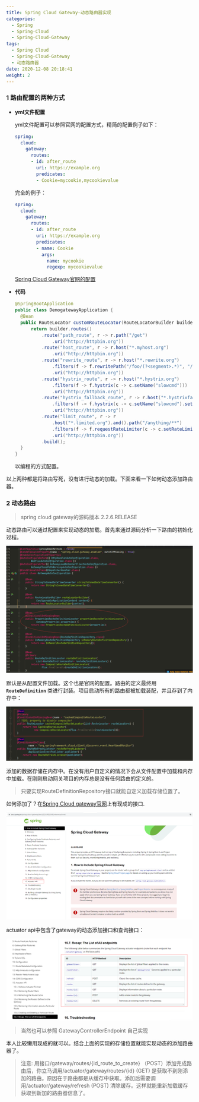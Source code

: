 ```yaml
---
title: Spring Cloud Gateway-动态路由器实现
categories:
  - Spring
  - Spring-Cloud
  - Spring-Cloud-Gateway
tags:
  - Spring Cloud
  - Spring-Cloud-Gateway
  - 动态路由器
date: 2020-12-08 20:18:41
weight: 2
---
```


### 1 路由配置的两种方式

- **yml文件配置**

  yml文件配置可以参照官网的配置方式，精简的配置例子如下：

  ```yaml
  spring:
    cloud:
      gateway:
        routes:
        - id: after_route
          uri: https://example.org
          predicates:
          - Cookie=mycookie,mycookievalue
  ```

  完全的例子：

  ```yaml
  spring:
    cloud:
      gateway:
        routes:
        - id: after_route
          uri: https://example.org
          predicates:
          - name: Cookie
            args:
              name: mycookie
              regexp: mycookievalue
  ```

  [Spring Cloud Gateway官网的配置](https://docs.spring.io/spring-cloud-gateway/docs/2.2.5.RELEASE/reference/html/#configuring-route-predicate-factories-and-gateway-filter-factories)

- **代码**

  ```java
  @SpringBootApplication
  public class DemogatewayApplication {
  	@Bean
  	public RouteLocator customRouteLocator(RouteLocatorBuilder builder) {
  		return builder.routes()
  			.route("path_route", r -> r.path("/get")
  				.uri("http://httpbin.org"))
  			.route("host_route", r -> r.host("*.myhost.org")
  				.uri("http://httpbin.org"))
  			.route("rewrite_route", r -> r.host("*.rewrite.org")
  				.filters(f -> f.rewritePath("/foo/(?<segment>.*)", "/${segment}"))
  				.uri("http://httpbin.org"))
  			.route("hystrix_route", r -> r.host("*.hystrix.org")
  				.filters(f -> f.hystrix(c -> c.setName("slowcmd")))
  				.uri("http://httpbin.org"))
  			.route("hystrix_fallback_route", r -> r.host("*.hystrixfallback.org")
  				.filters(f -> f.hystrix(c -> c.setName("slowcmd").setFallbackUri("forward:/hystrixfallback")))
  				.uri("http://httpbin.org"))
  			.route("limit_route", r -> r
  				.host("*.limited.org").and().path("/anything/**")
  				.filters(f -> f.requestRateLimiter(c -> c.setRateLimiter(redisRateLimiter())))
  				.uri("http://httpbin.org"))
  			.build();
  	}
  }
  ```

  以编程的方式配置。

以上两种都是将路由写死，没有进行动态的加载。下面来看一下如何动态添加路由器。

### 2 动态路由

> spring cloud gateway的源码版本 2.2.6.RELEASE

动态路由可以通过配置来实现动态的加载。首先来通过源码分析一下路由的初始化过程。

![](https://github.com/mxsm/document/blob/master/image/Spring/SpringCloud/SpringCloudGateway/springcloud%E8%B7%AF%E7%94%B1%E5%8A%A0%E8%BD%BD%E5%99%A8%E6%BA%90%E7%A0%81.png?raw=true)

默认是从配置文件加载。这个也是官网的配置。路由的定义最终用 **`RouteDefinition`** 类进行封装。项目启动所有的路由都被加载装配，并且存到了内存中：

![](https://github.com/mxsm/document/blob/master/image/Spring/SpringCloud/SpringCloudGateway/%E8%B7%AF%E7%94%B1%E5%8A%A0%E8%BD%BD%E5%88%B0%E5%86%85%E5%AD%98.png?raw=true)

添加的数据存储在内存中。在没有用户自定义的情况下会从文件配置中加载和内存中加载。在刚刚启动网关项目的内存总是没有任何路由的定义的。

> 只要实现RouteDefinitionRepository接口就能自定义加载存储位置了。

如何添加了？在[Spring Cloud gateway官网](https://docs.spring.io/spring-cloud-gateway/docs/2.2.6.RELEASE/reference/html/)上有现成的接口.

![](https://github.com/mxsm/document/blob/master/image/Spring/SpringCloud/SpringCloudGateway/gateway%E8%87%AA%E5%AE%9A%E4%B9%89%E6%8E%A5%E5%8F%A3.png?raw=true)

actuator api中包含了gateway的动态添加接口和查询接口：

![](https://github.com/mxsm/document/blob/master/image/Spring/SpringCloud/SpringCloudGateway/%E6%8E%A5%E5%8F%A3.png?raw=true)

> 当然也可以参照 GatewayControllerEndpoint 自己实现

本人比较懒用现成的就可以。结合上面的实现的存储位置就能实现动态的添加路由器了。

> 注意: 用接口/gateway/routes/{id_route_to_create} （POST）添加完成路由后，你立马调用/actuator/gateway/routes/{id} (GET) 是获取不到刚添加的路由。原因在于路由都是从缓存中获取。添加后需要调用/actuator/gateway/refresh (POST) 清除缓存。这样就能重新加载缓存获取到新加的路由器信息了。


